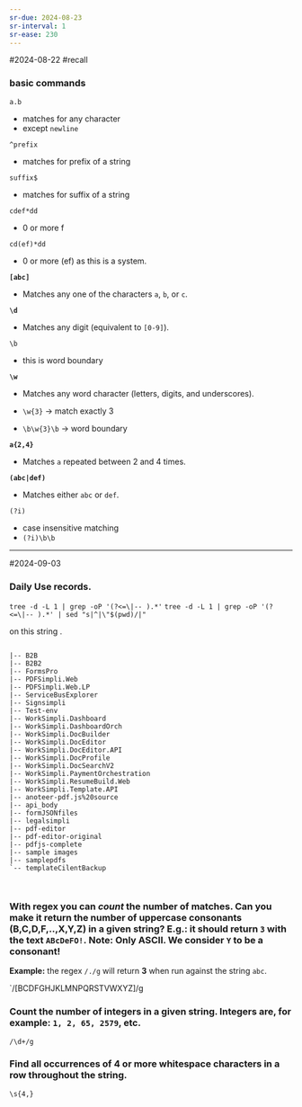 ```yaml
---
sr-due: 2024-08-23
sr-interval: 1
sr-ease: 230
---
```


#2024-08-22 #recall 

### basic commands 

`a.b`
- matches for any character
- except `newline`

`^prefix`
 - matches for prefix of a string

`suffix$`
- matches for suffix of a string

`cdef*dd`
- 0 or more f

`cd(ef)*dd`
- 0 or more (ef) as this is a system.

**`[abc]`**
  - Matches any one of the characters `a`, `b`, or `c`.

**`\d`**

- Matches any digit (equivalent to `[0-9]`).

`\b`
- this is word boundary 

**`\w`**

- Matches any word character (letters, digits, and underscores).

- `\w{3}` -> match exactly 3
- `\b\w{3}\b` -> word boundary


**`a{2,4}`**

- Matches `a` repeated between 2 and 4 times.


**`(abc|def)`**

- Matches either `abc` or `def`.

`(?i)`

- case insensitive matching
- `(?i)\b\b`

---
#2024-09-03
### Daily Use records.

`tree -d -L 1 | grep -oP '(?<=\|-- ).*'`
``tree -d -L 1 | grep -oP '(?<=\|-- ).*' | sed "s|^|\"$(pwd)/|"``

on this string  .

```sample text 

|-- B2B
|-- B2B2
|-- FormsPro
|-- PDFSimpli.Web
|-- PDFSimpli.Web.LP
|-- ServiceBusExplorer
|-- Signsimpli
|-- Test-env
|-- WorkSimpli.Dashboard
|-- WorkSimpli.DashboardOrch
|-- WorkSimpli.DocBuilder
|-- WorkSimpli.DocEditor
|-- WorkSimpli.DocEditor.API
|-- WorkSimpli.DocProfile
|-- WorkSimpli.DocSearchV2
|-- WorkSimpli.PaymentOrchestration
|-- WorkSimpli.ResumeBuild.Web
|-- WorkSimpli.Template.API
|-- anoteer-pdf.js%20source
|-- api_body
|-- formJSONfiles
|-- legalsimpli
|-- pdf-editor
|-- pdf-editor-original
|-- pdfjs-complete
|-- sample images
|-- samplepdfs
`-- templateCilentBackup



```

### With regex you can _count_ the number of matches. Can you make it return the number of uppercase consonants (B,C,D,F,..,X,Y,Z) in a given string? E.g.: it should return `3` with the text `ABcDeFO!`. **Note:** Only ASCII. We consider `Y` to be a consonant!

**Example:** the regex `/./g` will return **3** when run against the string `abc`.

`/[BCDFGHJKLMNPQRSTVWXYZ]/g


### Count the number of integers in a given string. Integers are, for example: `1, 2, 65, 2579`, etc.

`/\d+/g`

### Find all occurrences of **4 or more** whitespace characters in a row throughout the string.

`\s{4,}`
